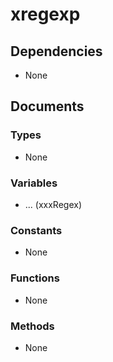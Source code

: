 # xregexp

## Dependencies

+ None

## Documents

### Types

+ None

### Variables

+ ... (xxxRegex)

### Constants

+ None

### Functions

+ None

### Methods

+ None
